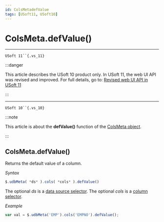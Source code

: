 ```yaml
---
id: ColsMetadefValue
tags: [USoft11, USoft10]
---
```

# ColsMeta.defValue()



----

`USoft 11``{.vs_11}`


:::danger

This article describes the USoft 10 product only.
In USoft 11, the web UI API was revised and improved. For full details, go to:
[Revised web UI API in USoft 11](/Web_and_app_UIs/UDB_udb/Revised_web_UI_API_in_USoft_11.md)

:::

----

`USoft 10``{.vs_10}`


:::note

This article is about the **defValue()** function of the [ColsMeta object](/Web_and_app_UIs/UDB_ColsMeta).

:::

## **ColsMeta.defValue()**

Returns the default value of a column.

*Syntax*

```js
$.udbMeta( *ds* ).cols( *cols* ).defValue()
```

The optional *ds* is a [data source selector](/Web_and_app_UIs/UDB_DataSourceMetaContainer/UDB_DataSourceMetaContainer_object.md). The optional *cols* is a [column selector](/Web_and_app_UIs/UDB_ColsMeta/UDB_ColsMeta_object.md).

*Example*

```js
var val = $.udbMeta('EMP').cols('EMPNO').defValue();
```

 
